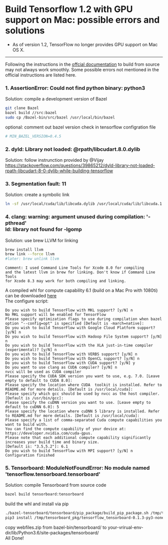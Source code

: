 Build Tensorflow 1.2 with GPU support on Mac: possible errors and solutions
=====

* As of version 1.2, TensorFlow no longer provides GPU support on Mac OS X.
-----
Following the instructions in the [offcial documentation](https://www.tensorflow.org/install/install_sources) to build from source may not always work smoothly. Some possible errors not mentioned in the official instructions are listed here.

### 1. AssertionError: Could not find python binary: python3
Solution: compile a development version of Bazel
```Bash
git clone Bazel
bazel build //src:bazel
sudo cp /Bazel-bin/src/bazel /usr/local/bin/bazel
```

optional: comment out bazel version check in tensorflow configration file
```Bash
# MIN_BAZEL_VERSION=0.4.5
```

### 2. dyld: Library not loaded: @rpath/libcudart.8.0.dylib
Solution: follow instrunction provided by @Vijay https://stackoverflow.com/questions/39865212/dyld-library-not-loaded-rpath-libcudart-8-0-dylib-while-building-tensorflow

### 3. Segmentation fault: 11
Solution: create a symbolic link
```Bash
ln -sf /usr/local/cuda/lib/libcuda.dylib /usr/local/cuda/lib/libcuda.1.dylib
```

### 4. clang: warning: argument unused during compilation: '-pthread' <br/> ld: library not found for -lgomp
Solution: use brew LLVM for linking
```Bash
brew install llvm
brew link --force llvm
#later: brew unlink llvm
```

    Comment: I used Command Line Tools for Xcode 8.0 for compiling 
    and the latest llvm in brew for linking. Don't know if Command Line Tools 
    for Xcode 8.3 may work for both compiling and linking.

A compiled whl for compute capability 6.1 (build on a Mac Pro with 1080ti) can be downloaded [here](https://pan.baidu.com/s/1jHM1Eh4)<br/>
The configure script: 
       
    Do you wish to build TensorFlow with MKL support? [y/N] n
    No MKL support will be enabled for TensorFlow
    Please specify optimization flags to use during compilation when bazel option "--config=opt" is specified [Default is -march=native]: 
    Do you wish to build TensorFlow with Google Cloud Platform support? [y/N] n
    Do you wish to build TensorFlow with Hadoop File System support? [y/N] n
    Do you wish to build TensorFlow with the XLA just-in-time compiler (experimental)? [y/N] n
    Do you wish to build TensorFlow with VERBS support? [y/N] n
    Do you wish to build TensorFlow with OpenCL support? [y/N] n
    Do you wish to build TensorFlow with CUDA support? [y/N] y
    Do you want to use clang as CUDA compiler? [y/N] n
    nvcc will be used as CUDA compiler
    Please specify the CUDA SDK version you want to use, e.g. 7.0. [Leave empty to default to CUDA 8.0]: 
    Please specify the location where CUDA  toolkit is installed. Refer to README.md for more details. [Default is /usr/local/cuda]: 
    Please specify which gcc should be used by nvcc as the host compiler. [Default is /usr/bin/gcc]: 
    Please specify the cuDNN version you want to use. [Leave empty to default to cuDNN 6.0]: 5
    Please specify the location where cuDNN 5 library is installed. Refer to README.md for more details. [Default is /usr/local/cuda]: 
    Please specify a list of comma-separated Cuda compute capabilities you want to build with.
    You can find the compute capability of your device at: https://developer.nvidia.com/cuda-gpus.
    Please note that each additional compute capability significantly increases your build time and binary size.
    [Default is: "3.5,5.2"]: 6.1
    Do you wish to build TensorFlow with MPI support? [y/N] n
    Configuration finished
    
### 5. Tensorboard: ModuleNotFoundError: No module named 'tensorflow.tensorboard.tensorboard'
Solution: compile Tensorboard from source code
```Bash
bazel build tensorboard:tensorboard
```
build the whl and install via pip
```Bash
./bazel-tensorboard/tensorboard/pip_package/build_pip_package.sh /tmp/tensorboard_pkg
pip3 install /tmp/tensorboard_pkg/tensorflow_tensorboard-0.1.3-py3-none-any.whl
```
copy webfiles.zip from bazel-bin/tensorboard/ to your-vrirual-env-dir/lib/Python3.6/site-packages/tensorboard/   
All Done!
